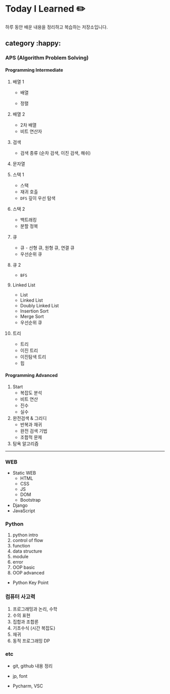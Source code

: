 # Today I Learned :pencil2:

하루 동안 배운 내용을 정리하고 복습하는 저장소입니다.



## category :happy:

### APS (Algorithm Problem Solving)

#### Programming Intermediate

1. 배열 1

   - 배열

   - 정렬

2. 배열 2

   - 2차 배열
   - 비트 연산자

3. 검색

   - 검색 종류 (순차 검색, 이진 검색, 해쉬)

4. 문자열

5. 스택 1

   - 스택
   - 재귀 호출
   - `DFS` 깊이 우선 탐색

6. 스택 2

   - 백트래킹
   - 분할 정복

7. 큐

   - 큐 - 선형 큐, 원형 큐, 연결 큐
   - 우선순위 큐

8. 큐 2

   - `BFS`

9. Linked List

   - List
   - Linked List
   - Doubly Linked List
   - Insertion Sort
   - Merge Sort
   - 우선순위 큐

10. 트리

    - 트리
    - 이진 트리
    - 이진탐색 트리
    - 힙

#### Programming Advanced

1. Start
   - 복잡도 분석
   - 비트 연산
   - 진수
   - 실수
2. 완전검색 & 그리디
   - 반복과 재귀
   - 완전 검색 기법
   - 조합적 문제
3. 탐욕 알고리즘

---

### WEB

- Static WEB
  - HTML
  - CSS
  - JS
  - DOM
  - Bootstrap
- Django
- JavaScript

### Python

1. python intro
2. control of flow
3. function
4. data structure
5. module
6. error
7. OOP basic
8. OOP advanced

- Python Key Point

### 컴퓨터 사고력 

1. 프로그래밍과 논리, 수학
2. 수의 표현
3. 집합과 조합론
4. 기초수식 (시간 복잡도)
5. 재귀
6. 동적 프로그래밍 DP

### etc

- git, github 내용 정리

- jp, font

- Pycharm, VSC

  